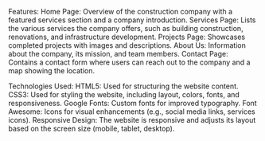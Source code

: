 Features:
Home Page: Overview of the construction company with a featured services section and a company introduction.
Services Page: Lists the various services the company offers, such as building construction, renovations, and infrastructure development.
Projects Page: Showcases completed projects with images and descriptions.
About Us: Information about the company, its mission, and team members.
Contact Page: Contains a contact form where users can reach out to the company and a map showing the location.

Technologies Used:
HTML5: Used for structuring the website content.
CSS3: Used for styling the website, including layout, colors, fonts, and responsiveness.
Google Fonts: Custom fonts for improved typography.
Font Awesome: Icons for visual enhancements (e.g., social media links, services icons).
Responsive Design: The website is responsive and adjusts its layout based on the screen size (mobile, tablet, desktop).
